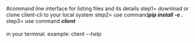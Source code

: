 #command line interface for listing files and its details
step1= download or clone client-cli to your local system
step2= use command***pip install -e .***  
step3= use command ***client<option>*** in your terminal.
    example: client --help
